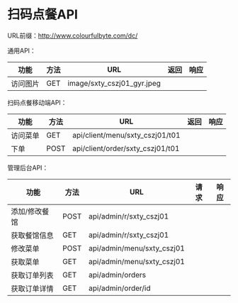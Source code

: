# 扫码点餐API

URL前缀：http://www.colourfulbyte.com/dc/



通用API：

| 功能     | 方法 | URL                        | 返回 | 响应 |
| -------- | ---- | -------------------------- | ---- | ---- |
| 访问图片 | GET  | image/sxty_cszj01_gyr.jpeg |      |      |



扫码点餐移动端API：

| 功能     | 方法 | URL                              | 返回 | 响应 |
| -------- | ---- | -------------------------------- | ---- | ---- |
| 访问菜单 | GET  | api/client/menu/sxty_cszj01/t01  |      |      |
| 下单     | POST | api/client/order/sxty_cszj01/t01 |      |      |



管理后台API：

| 功能          | 方法 | URL                          |请求|响应|
| ------------- | ---- | ---------------------------- | -- | -- |
| 添加/修改餐馆 | POST | api/admin/r/sxty_cszj01      |    |    |
| 获取餐馆信息  | GET  | api/admin/r/sxty_cszj01      |    |    |
| 修改菜单      | POST | api/admin/menu/sxty_cszj01   |    |    |
| 获取菜单      | GET  | api/admin/menu/sxty_cszj01   |    |    |
| 获取订单列表  | GET  | api/admin/orders             |    |    |
| 获取订单详情  | GET  | api/admin/order/id           |    |    |

